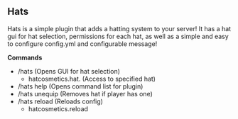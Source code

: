 ## Hats

Hats is a simple plugin that adds a hatting system to your server! It has a hat gui for hat selection, permissions for each hat, as well as a simple and easy to configure config.yml and configurable message!

**Commands**

- /hats (Opens GUI for hat selection)
  - hatcosmetics.hat.<hat> (Access to specified hat)
- /hats help (Opens command list for plugin)
- /hats unequip (Removes hat if player has one)
- /hats reload (Reloads config)
  - hatcosmetics.reload
